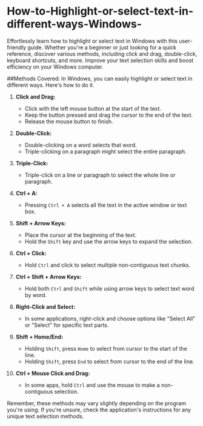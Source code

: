 # How-to-Highlight-or-select-text-in-different-ways-Windows-
Effortlessly learn how to highlight or select text in Windows with this user-friendly guide. Whether you're a beginner or just looking for a quick reference, discover various methods, including click and drag, double-click, keyboard shortcuts, and more. Improve your text selection skills and boost efficiency on your Windows computer. 

##Methods Covered:
In Windows, you can easily highlight or select text in different ways. Here's how to do it.

1. **Click and Drag:**

   - Click with the left mouse button at the start of the text.
   - Keep the button pressed and drag the cursor to the end of the text.
   - Release the mouse button to finish.

2. **Double-Click:**

   - Double-clicking on a word selects that word.
   - Triple-clicking on a paragraph might select the entire paragraph.

3. **Triple-Click:**

   - Triple-click on a line or paragraph to select the whole line or paragraph.

4. **Ctrl + A:**

   - Pressing `Ctrl + A` selects all the text in the active window or text box.

5. **Shift + Arrow Keys:**

   - Place the cursor at the beginning of the text.
   - Hold the `Shift` key and use the arrow keys to expand the selection.

6. **Ctrl + Click:**

   - Hold `Ctrl` and click to select multiple non-contiguous text chunks.

7. **Ctrl + Shift + Arrow Keys:**

   - Hold both `Ctrl` and `Shift` while using arrow keys to select text word by word.

8. **Right-Click and Select:**

   - In some applications, right-click and choose options like "Select All" or "Select" for specific text parts.

9. **Shift + Home/End:**

   - Holding `Shift`, press `Home` to select from cursor to the start of the line.
   - Holding `Shift`, press `End` to select from cursor to the end of the line.

10. **Ctrl + Mouse Click and Drag:**
    - In some apps, hold `Ctrl` and use the mouse to make a non-contiguous selection.

Remember, these methods may vary slightly depending on the program you're using. If you're unsure, check the application's instructions for any unique text selection methods.
